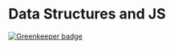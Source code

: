 # Data Structures and JS

[![Greenkeeper badge](https://badges.greenkeeper.io/alpersonalwebsite/data-structures.svg)](https://greenkeeper.io/)

